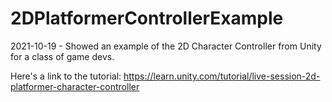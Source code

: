 # 2DPlatformerControllerExample
2021-10-19 - Showed an example of the 2D Character Controller from Unity for a class of game devs.

Here's a link to the tutorial:
https://learn.unity.com/tutorial/live-session-2d-platformer-character-controller

